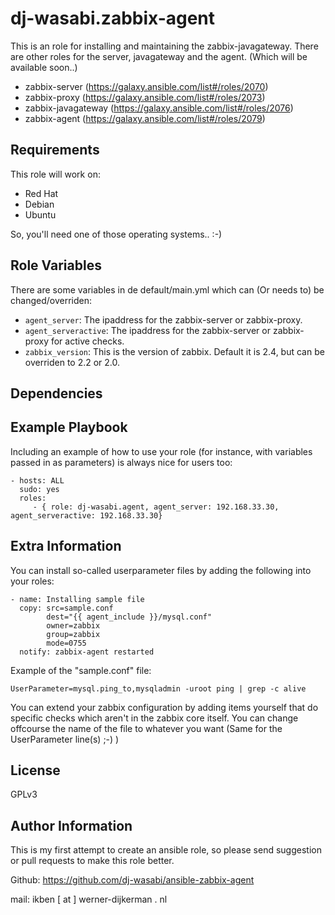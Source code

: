 dj-wasabi.zabbix-agent
=========

This is an role for installing and maintaining the zabbix-javagateway. There are other roles for the server, javagateway and the agent. (Which will be available soon..)

 * zabbix-server (https://galaxy.ansible.com/list#/roles/2070)
 * zabbix-proxy (https://galaxy.ansible.com/list#/roles/2073)
 * zabbix-javagateway (https://galaxy.ansible.com/list#/roles/2076)
 * zabbix-agent (https://galaxy.ansible.com/list#/roles/2079)

Requirements
------------

This role will work on:
 * Red Hat
 * Debian
 * Ubuntu

So, you'll need one of those operating systems.. :-)

Role Variables
--------------

There are some variables in de default/main.yml which can (Or needs to) be changed/overriden:
* `agent_server`: The ipaddress for the zabbix-server or zabbix-proxy.
* `agent_serveractive`: The ipaddress for the zabbix-server or zabbix-proxy for active checks.
* `zabbix_version`: This is the version of zabbix. Default it is 2.4, but can be overriden to 2.2 or 2.0.

Dependencies
------------


Example Playbook
----------------

Including an example of how to use your role (for instance, with variables passed in as parameters) is always nice for users too:

    - hosts: ALL
      sudo: yes
      roles:
         - { role: dj-wasabi.agent, agent_server: 192.168.33.30, agent_serveractive: 192.168.33.30}

Extra Information
----------------

You can install so-called userparameter files by adding the following into your roles:
```
- name: Installing sample file
  copy: src=sample.conf
        dest="{{ agent_include }}/mysql.conf"
        owner=zabbix
        group=zabbix
        mode=0755
  notify: zabbix-agent restarted
```
Example of the "sample.conf" file:
```
UserParameter=mysql.ping_to,mysqladmin -uroot ping | grep -c alive
```

You can extend your zabbix configuration by adding items yourself that do specific checks which aren't in the zabbix core itself. You can change offcourse the name of the file to whatever you want (Same for the UserParameter line(s) ;-) )

License
-------

GPLv3

Author Information
------------------

This is my first attempt to create an ansible role, so please send suggestion or pull requests to make this role better. 

Github: https://github.com/dj-wasabi/ansible-zabbix-agent

mail: ikben [ at ] werner-dijkerman . nl
